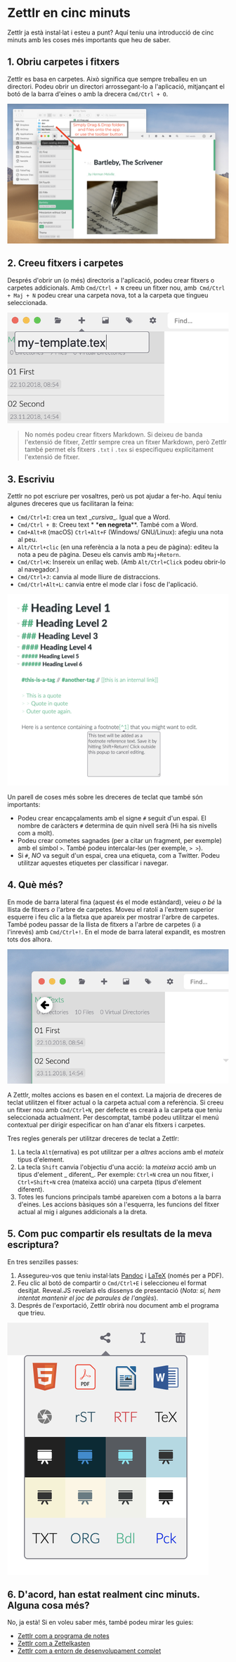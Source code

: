 # Zettlr en cinc minuts

Zettlr ja està instal·lat i esteu a punt? Aquí teniu una introducció de cinc minuts amb les coses més importants que heu de saber.

## 1. Obriu carpetes i fitxers

Zettlr es basa en carpetes. Això significa que sempre treballeu en un directori. Podeu obrir un directori arrossegant-lo a l'aplicació, mitjançant el botó de la barra d'eines o amb la drecera `Cmd/Ctrl + O`.

![open.png](img/open.png)

## 2. Creeu fitxers i carpetes

Després d'obrir un (o més) directoris a l'aplicació, podeu crear fitxers o carpetes addicionals. Amb `Cmd/Ctrl + N` creeu un fitxer nou, amb` Cmd/Ctrl + Maj + N` podeu crear una carpeta nova, tot a la carpeta que tingueu seleccionada.

![create_tex_file.png](img/create_tex_file.png)

> No només podeu crear fitxers Markdown. Si deixeu de banda l'extensió de fitxer, Zettlr sempre crea un fitxer Markdown, però Zettlr també permet els fitxers `.txt` i `.tex` si especifiqueu explícitament l'extensió de fitxer.

## 3. Escriviu

Zettlr no pot escriure per vosaltres, però us pot ajudar a fer-ho. Aquí teniu algunes dreceres que us facilitaran la feina:

- `Cmd/Ctrl+I`: crea un text \__cursiva_\_. Igual que a Word.
- `Cmd/Ctrl + B`: Creeu text \* \***en negreta**\*\*. També com a Word.
- `Cmd+Alt+R` (macOS) `Ctrl+Alt+F` (Windows/ GNU/Linux): afegiu una nota al peu.
- `Alt/Ctrl+clic` (en una referència a la nota a peu de pàgina): editeu la nota a peu de pàgina. Deseu els canvis amb `Maj+Retorn`.
- `Cmd/Ctrl+K`: Insereix un enllaç web. (Amb `Alt/Ctrl+Click` podeu obrir-lo al navegador.)
- `Cmd/Ctrl+J`: canvia al mode lliure de distraccions.
- `Cmd/Ctrl+Alt+L`: canvia entre el mode clar i fosc de l'aplicació.

![markdown.png](img/markdown.png)

Un parell de coses més sobre les dreceres de teclat que també són importants:

- Podeu crear encapçalaments amb el signe `#` seguit d'un espai. El nombre de caràcters `#` determina de quin nivell serà (Hi ha sis nivells com a molt).
- Podeu crear cometes sagnades (per a citar un fragment, per exemple) amb el símbol `>`. També podeu intercalar-les (per exemple, `> >`).
- Si `#`, _NO_ va seguit d'un espai, crea una etiqueta, com a Twitter. Podeu utilitzar aquestes etiquetes per classificar i navegar.

## 4. Què més?

En mode de barra lateral fina (aquest és el mode estàndard), veieu _o bé_ la llista de fitxers _o_ l'arbre de carpetes. Moveu el ratolí a l'extrem superior esquerre i feu clic a la fletxa que apareix per mostrar l'arbre de carpetes. També podeu passar de la llista de fitxers a l'arbre de carpetes (i a l'inrevés) amb `Cmd/Ctrl+!`. En el mode de barra lateral expandit, es mostren tots dos alhora.

![back.png](img/back.png)

A Zettlr, moltes accions es basen en el context. La majoria de dreceres de teclat utilitzen el fitxer actual o la carpeta actual com a referència. Si creeu un fitxer nou amb `Cmd/Ctrl+N`, per defecte es crearà a la carpeta que teniu seleccionada actualment. Per descomptat, també podeu utilitzar el menú contextual per dirigir especificar on han d'anar els fitxers i carpetes.

Tres regles generals per utilitzar dreceres de teclat a Zettlr:

1. La tecla `Alt`(ernativa) es pot utilitzar per a _altres_ accions amb el _mateix_ tipus d'element.
2. La tecla `Shift` canvia l'objectiu d'una acció: la _mateixa_ acció amb un tipus d'element _ diferent_. Per exemple: `Ctrl+N`
crea un nou fitxer, i `Ctrl+Shift+N` crea (mateixa acció) una carpeta (tipus d'element diferent).
3. Totes les funcions principals també apareixen com a botons a la barra d'eines. Les accions bàsiques són a l'esquerra, les funcions del fitxer actual al mig i algunes addicionals a la dreta.

## 5. Com puc compartir els resultats de la meva escriptura?

En tres senzilles passes:

1. Assegureu-vos que teniu instal·lats [Pandoc](installing-pandoc.md) i [LaTeX](installing-latex.md) (només per a PDF).
2. Feu clic al botó de compartir o `Cmd/Ctrl+E` i seleccioneu el format desitjat. Reveal.JS revelarà els dissenys de presentació (_Nota: sí, hem intentat mantenir el joc de paraules de l'anglès_).
3. Després de l'exportació, Zettlr obrirà nou document amb el programa que trieu.

![export.png](img/export.png)

## 6. D'acord, han estat realment cinc minuts. Alguna cosa més?

No, ja està! Si en voleu saber més, també podeu mirar les guies:

- [Zettlr com a programa de notes](guides/guide-notes.md)
- [Zettlr com a Zettelkasten](guides/guide-zettelkasten.md)
- [Zettlr com a entorn de desenvolupament complet](guides/guide-ide.md)